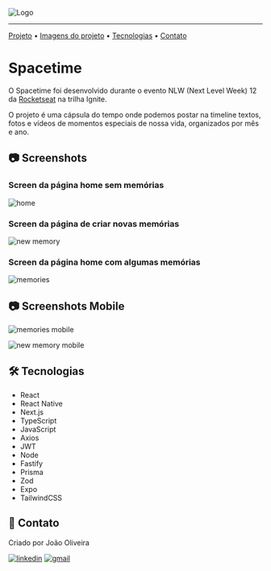 ![Logo](./.github/logo.png)

---

[Projeto](#spacetime) • [Imagens do projeto](#📷-screenshots) • [Tecnologias](#🛠️-tecnologias) • [Contato](#🤍-contato)

# Spacetime

O Spacetime foi desenvolvido durante o evento NLW (Next Level Week) 12 da [Rocketseat](https://rocketseat.com.br) na trilha Ignite.

O projeto é uma cápsula do tempo onde podemos postar na timeline textos, fotos e vídeos de momentos especiais de nossa vida, organizados por mês e ano.

## 📷 Screenshots

### Screen da página home sem memórias

![home](./.github/home.png)

### Screen da página de criar novas memórias

![new memory](./.github/new-memory.png)

### Screen da página home com algumas memórias

![memories](./.github/memories.png)

## 📷 Screenshots Mobile

![memories mobile](./.github/memories-mobile.png)

![new memory mobile](./.github/new-memory-mobile.png)

## 🛠️ Tecnologias

- React
- React Native
- Next.js
- TypeScript
- JavaScript
- Axios
- JWT
- Node
- Fastify
- Prisma
- Zod
- Expo
- TailwindCSS

## 🤍 Contato
Criado por João Oliveira

[![linkedin](https://img.shields.io/badge/linkedin-0A66C2?style=for-the-badge&logo=linkedin&logoColor=white)](https://www.linkedin.com/in/joao-oliveira-preto-batista/)
[![gmail](https://img.shields.io/badge/Gmail-D14836?style=for-the-badge&logo=gmail&logoColor=white)](mailto:joaoliveira.batista1@gmail.com)
